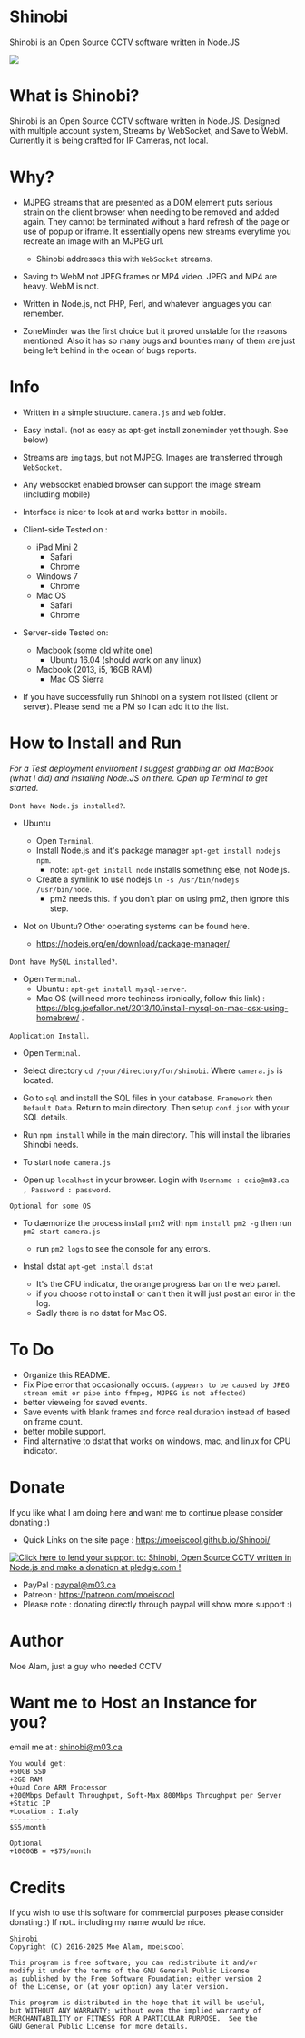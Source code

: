 # Shinobi

Shinobi is an Open Source CCTV software written in Node.JS

<img src="https://github.com/moeiscool/Shinobi/blob/master/web/libs/img/demo.jpg?raw=true">

# What is Shinobi?

Shinobi is an Open Source CCTV software written in Node.JS. Designed with multiple account system, Streams by WebSocket, and Save to WebM. Currently it is being crafted for IP Cameras, not local.

# Why?

- MJPEG streams that are presented as a DOM element puts serious strain on the client browser when needing to be removed and added again. They cannot be terminated without a hard refresh of the page or use of popup or iframe. It essentially opens new streams everytime you recreate an image with an MJPEG url.
    - Shinobi addresses this with `WebSocket` streams.

- Saving to WebM not JPEG frames or MP4 video. JPEG and MP4 are heavy. WebM is not.

- Written in Node.js, not PHP, Perl, and whatever languages you can remember.

- ZoneMinder was the first choice but it proved unstable for the reasons mentioned. Also it has so many bugs and bounties many of them are just being left behind in the ocean of bugs reports.

# Info

- Written in a simple structure. `camera.js` and `web` folder.
- Easy Install. (not as easy as apt-get install zoneminder yet though. See below)
- Streams are `img` tags, but not MJPEG. Images are transferred through `WebSocket`.
- Any websocket enabled browser can support the image stream (including mobile)
- Interface is nicer to look at and works better in mobile.

- Client-side Tested on : 
    - iPad Mini 2
        - Safari
        - Chrome
    - Windows 7
        - Chrome
    - Mac OS
        - Safari
        - Chrome


- Server-side Tested on:
    - Macbook (some old white one)
        - Ubuntu 16.04 (should work on any linux)
    - Macbook (2013, i5, 16GB RAM)
        - Mac OS Sierra
        
- If you have successfully run Shinobi on a system not listed (client or server). Please send me a PM so I can add it to the list.

# How to Install and Run

*For a Test deployment enviroment I suggest grabbing an old MacBook (what I did) and installing Node.JS on there. Open up Terminal to get started.*


`Dont have Node.js installed?`.

- Ubuntu
    - Open `Terminal`.
    - Install Node.js and it's package manager `apt-get install nodejs npm`.
        - note: `apt-get install node` installs something else, not Node.js.
    - Create a symlink to use nodejs `ln -s /usr/bin/nodejs /usr/bin/node`.
        - pm2 needs this. If you don't plan on using pm2, then ignore this step.

- Not on Ubuntu? Other operating systems can be found here.
    - https://nodejs.org/en/download/package-manager/


`Dont have MySQL installed?`.

- Open `Terminal`.
    - Ubuntu : `apt-get install mysql-server`.
    - Mac OS (will need more techiness ironically, follow this link) : https://blog.joefallon.net/2013/10/install-mysql-on-mac-osx-using-homebrew/ .


`Application Install`.

- Open `Terminal`.

- Select directory `cd /your/directory/for/shinobi`. Where `camera.js` is located.

- Go to `sql` and install the SQL files in your database. `Framework` then `Default Data`. Return to main directory. Then setup `conf.json` with your SQL details. 

- Run `npm install` while in the main directory. This will install the libraries Shinobi needs.

- To start `node camera.js`

- Open up `localhost` in your browser. Login with `Username : ccio@m03.ca , Password : password`.

`Optional for some OS`

- To daemonize the process install pm2 with `npm install pm2 -g` then run `pm2 start camera.js`
    - run `pm2 logs` to see the console for any errors.

- Install dstat `apt-get install dstat`
    - It's the CPU indicator, the orange progress bar on the web panel.
    - if you choose not to install or can't then it will just post an error in the log.
    - Sadly there is no dstat for Mac OS.

# To Do

- Organize this README.
- Fix Pipe error that occasionally occurs. `(appears to be caused by JPEG stream emit or pipe into ffmpeg, MJPEG is not affected)`
- better vieweing for saved events.
- Save events with blank frames and force real duration instead of based on frame count.
- better mobile support.
- Find alternative to dstat that works on windows, mac, and linux for CPU indicator.

# Donate

If you like what I am doing here and want me to continue please consider donating :)

- Quick Links on the site page : https://moeiscool.github.io/Shinobi/

<a href='https://pledgie.com/campaigns/33051'><img alt='Click here to lend your support to: Shinobi, Open Source CCTV written in Node.js and make a donation at pledgie.com !' src='https://pledgie.com/campaigns/33051.png?skin_name=chrome' border='0' ></a>

- PayPal : paypal@m03.ca
- Patreon : https://patreon.com/moeiscool
- Please note : donating directly through paypal will show more support :)

# Author

Moe Alam, just a guy who needed CCTV

# Want me to Host an Instance for you?
email me at : shinobi@m03.ca

    You would get:
    +50GB SSD
    +2GB RAM
    +Quad Core ARM Processor
    +200Mbps Default Throughput, Soft-Max 800Mbps Throughput per Server
    +Static IP
    +Location : Italy
    ----------
    $55/month

    Optional
    +1000GB = +$75/month

# Credits

If you wish to use this software for commercial purposes please consider donating :) If not.. including my name would be nice.

    Shinobi
    Copyright (C) 2016-2025 Moe Alam, moeiscool

    This program is free software; you can redistribute it and/or
    modify it under the terms of the GNU General Public License
    as published by the Free Software Foundation; either version 2
    of the License, or (at your option) any later version.

    This program is distributed in the hope that it will be useful,
    but WITHOUT ANY WARRANTY; without even the implied warranty of
    MERCHANTABILITY or FITNESS FOR A PARTICULAR PURPOSE.  See the
    GNU General Public License for more details.